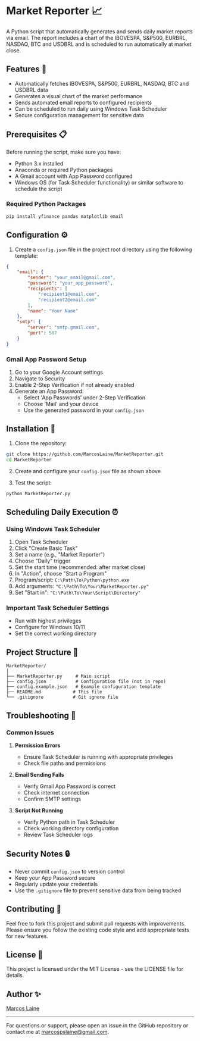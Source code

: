 # Market Reporter 📈

A Python script that automatically generates and sends daily market reports via email. The report includes a chart of the IBOVESPA, S&P500, EURBRL, NASDAQ, BTC and USDBRL and is scheduled to run automatically at market close.

## Features 🌟

- Automatically fetches IBOVESPA, S&P500, EURBRL, NASDAQ, BTC and USDBRL data
- Generates a visual chart of the market performance
- Sends automated email reports to configured recipients
- Can be scheduled to run daily using Windows Task Scheduler
- Secure configuration management for sensitive data

## Prerequisites 📋

Before running the script, make sure you have:

- Python 3.x installed
- Anaconda or required Python packages
- A Gmail account with App Password configured
- Windows OS (for Task Scheduler functionality) or similar software to schedule the script

### Required Python Packages

```bash
pip install yfinance pandas matplotlib email
```

## Configuration ⚙️

1. Create a `config.json` file in the project root directory using the following template:

```json
{
    "email": {
        "sender": "your_email@gmail.com",
        "password": "your_app_password",
        "recipients": [
            "recipient1@email.com",
            "recipient2@email.com"
        ],
        "name": "Your Name"
    },
    "smtp": {
        "server": "smtp.gmail.com",
        "port": 587
    }
}
```

### Gmail App Password Setup

1. Go to your Google Account settings
2. Navigate to Security
3. Enable 2-Step Verification if not already enabled
4. Generate an App Password:
   - Select 'App Passwords' under 2-Step Verification
   - Choose 'Mail' and your device
   - Use the generated password in your `config.json`

## Installation 🚀

1. Clone the repository:
```bash
git clone https://github.com/MarcosLaine/MarketReporter.git
cd MarketReporter
```

2. Create and configure your `config.json` file as shown above

3. Test the script:
```bash
python MarketReporter.py
```

## Scheduling Daily Execution ⏰

### Using Windows Task Scheduler

1. Open Task Scheduler
2. Click "Create Basic Task"
3. Set a name (e.g., "Market Reporter")
4. Choose "Daily" trigger
5. Set the start time (recommended: after market close)
6. In "Action", choose "Start a Program"
7. Program/script: `C:\Path\To\Python\python.exe`
8. Add arguments: `"C:\Path\To\Your\MarketReporter.py"`
9. Set "Start in": `"C:\Path\To\Your\Script\Directory"`

### Important Task Scheduler Settings

- Run with highest privileges
- Configure for Windows 10/11
- Set the correct working directory

## Project Structure 📁

```
MarketReporter/
│
├── MarketReporter.py     # Main script
├── config.json           # Configuration file (not in repo)
├── config.example.json   # Example configuration template
├── README.md            # This file
└── .gitignore           # Git ignore file
```

## Troubleshooting 🔧

### Common Issues

1. **Permission Errors**
   - Ensure Task Scheduler is running with appropriate privileges
   - Check file paths and permissions

2. **Email Sending Fails**
   - Verify Gmail App Password is correct
   - Check internet connection
   - Confirm SMTP settings

3. **Script Not Running**
   - Verify Python path in Task Scheduler
   - Check working directory configuration
   - Review Task Scheduler logs


## Security Notes 🔒

- Never commit `config.json` to version control
- Keep your App Password secure
- Regularly update your credentials
- Use the `.gitignore` file to prevent sensitive data from being tracked

## Contributing 🤝

Feel free to fork this project and submit pull requests with improvements. Please ensure you follow the existing code style and add appropriate tests for new features.

## License 📄

This project is licensed under the MIT License - see the LICENSE file for details.

## Author ✨

[Marcos Laine](https://github.com/MarcosLaine)

---

For questions or support, please open an issue in the GitHub repository or contact me at marcospslaine@gmail.com.
